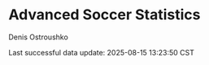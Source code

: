 # Advanced Soccer Statistics
Denis Ostroushko

<!-- gfm -->

Last successful data update: 2025-08-15 13:23:50 CST
